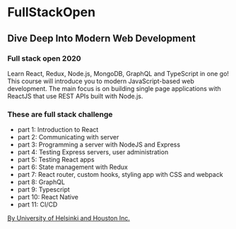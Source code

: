 # FullStackOpen

## Dive Deep Into Modern Web Development

### Full stack open 2020

Learn React, Redux, Node.js, MongoDB, GraphQL and TypeScript in one go! This course will introduce you to modern JavaScript-based web development. The main focus is on building single page applications with ReactJS that use REST APIs built with Node.js.

### These are full stack challenge
  
  * part 1: Introduction to React
  * part 2: Communicating with server
  * part 3: Programming a server with NodeJS and Express
  * part 4: Testing Express servers, user administration
  * part 5: Testing React apps
  * part 6: State management with Redux
  * part 7: React router, custom hooks, styling app with CSS and webpack
  * part 8: GraphQL
  * part 9: Typescript
  * part 10: React Native
  * part 11: CI/CD

[By University of Helsinki and Houston Inc.](https://fullstactopen.com/en)